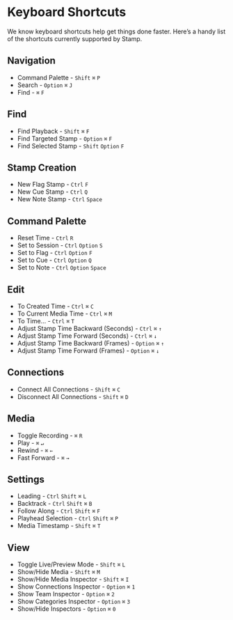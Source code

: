 # Keyboard Shortcuts

We know keyboard shortcuts help get things done faster. Here’s a handy list of the shortcuts currently supported by Stamp.

<a name="navigation"></a>
## Navigation
- Command Palette - `Shift` `⌘` `P`
- Search - `Option` `⌘` `J`
- Find  - `⌘` `F`

<a name="find"></a>
## Find
- Find Playback - `Shift` `⌘` `F`
- Find Targeted Stamp - `Option` `⌘` `F`
- Find Selected Stamp - `Shift` `Option` `F`

<a name="new-stamp"></a>
## Stamp Creation
- New Flag Stamp - `Ctrl` `F` 
- New Cue Stamp - `Ctrl` `Q` 
- New Note Stamp - `Ctrl` `Space`

<a name="command-palette"></a>
## Command Palette
- Reset Time - `Ctrl` `R` 
- Set to Session - `Ctrl` `Option` `S`
- Set to Flag - `Ctrl` `Option` `F`
- Set to Cue - `Ctrl` `Option` `Q`
- Set to Note - `Ctrl` `Option` `Space`

<a name="edit"></a>
## Edit
- To Created Time - `Ctrl` `⌘` `C`
- To Current Media Time - `Ctrl` `⌘` `M`
- To Time... - `Ctrl` `⌘` `T`
- Adjust Stamp Time Backward (Seconds) - `Ctrl` `⌘` `↑`
- Adjust Stamp Time Forward (Seconds) - `Ctrl` `⌘` `↓`
- Adjust Stamp Time Backward (Frames) - `Option` `⌘` `↑`
- Adjust Stamp Time Forward (Frames) - `Option` `⌘` `↓`

<a name="connections"></a>
## Connections
- Connect All Connections - `Shift` `⌘` `C` 
- Disconnect All Connections - `Shift` `⌘` `D`

<a name="media"></a>
## Media
- Toggle Recording - `⌘` `R`
- Play - `⌘` `↵`
- Rewind - `⌘` `←`
- Fast Forward - `⌘` `→`

<a name="settings"></a>
## Settings
- Leading - `Ctrl` `Shift` `⌘` `L`
- Backtrack - `Ctrl` `Shift` `⌘` `B`
- Follow Along - `Ctrl` `Shift` `⌘` `F`
- Playhead Selection - `Ctrl` `Shift` `⌘` `P`
- Media Timestamp - `Shift` `⌘` `T`

<a name="view"></a>
## View
- Toggle Live/Preview Mode - `Shift` `⌘` `L`
- Show/Hide Media - `Shift` `⌘` `M`
- Show/Hide Media Inspector - `Shift` `⌘` `I`
- Show Connections Inspector - `Option` `⌘` `1`
- Show Team Inspector - `Option` `⌘` `2`
- Show Categories Inspector - `Option` `⌘` `3`
- Show/Hide Inspectors - `Option` `⌘` `0`



